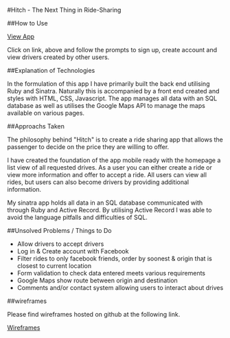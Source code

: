 #Hitch - The Next Thing in Ride-Sharing

##How to Use

[View App](https://hitch-ridesharing.herokuapp.com/)

Click on link, above and follow the prompts to sign up, create account and view drivers created by other users.

##Explanation of Technologies

In the formulation of this app I have primarily built the back end utilising Ruby and Sinatra. Naturally this is accompanied by a front end created and styles with HTML, CSS, Javascript. The app manages all data with an SQL database as well as utilises the Google Maps API to manage the maps available on various pages.

##Approachs Taken

The philosophy behind "Hitch" is to create a ride sharing app that allows the passenger to decide on the price they are willing to offer.

I have created the foundation of the app mobile ready with the homepage a list view of all requested drives. As a user you can either create a ride or view more information and offer to accept a ride. All users can view all rides, but users can also become drivers by providing additional information.

My sinatra app holds all data in an SQL database communicated with through Ruby and Active Record. By utilising Active Record I was able to avoid the language pitfalls and difficulties of SQL.

##Unsolved Problems / Things to Do

- Allow drivers to accept drivers
- Log in & Create account with Facebook
- Filter rides to only facebook friends, order by soonest & origin that is closest to current location
- Form validation to check data entered meets various requirements
- Google Maps show route between origin and destination
- Comments and/or contact system allowing users to interact about drives

##wireframes

Please find wireframes hosted on github at the following link.

[Wireframes](https://raw.githubusercontent.com/jozzzaa/hitch/master/public/Wireframes/hitch-wireframe.jpg)
